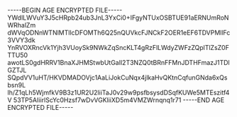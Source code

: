 -----BEGIN AGE ENCRYPTED FILE-----
YWdlLWVuY3J5cHRpb24ub3JnL3YxCi0+IFgyNTUxOSBTUE91aERNUmRoNWRhalZm
dWVqODNnWTNlMTllcDFOMTh6Q25nQUVkcFJNCkF2OER1eEF6TDVPMllFc3VVY3dk
YnRVOXRncVk1Yjh3VUoySk9NWkZqSncKLT4gRzFlLWdyZWFzZQplTlZsZ0FTTU50
awotLS0gdHRRV1BnaXJHMStwbUtGalI2T3NZQ0tBRnFFMnJDTHFmazJ1TDlGZTJL
SQpdVV1uHT/HKVDMADOVjc1AaLiJokCuNqx4jlkaHvQKtnCqfunGNda6xQsbsn9L
lh/Z1qLh5WjmfkV9B3z1UR2U2liiTaJ0v29w9psfbsysdDSqfKUWe5MTEszitf4V
53TP5AIiirlScYc0Hzsf7wDvVGKliiXD5m4VMZWrnqnq1r71
-----END AGE ENCRYPTED FILE-----
